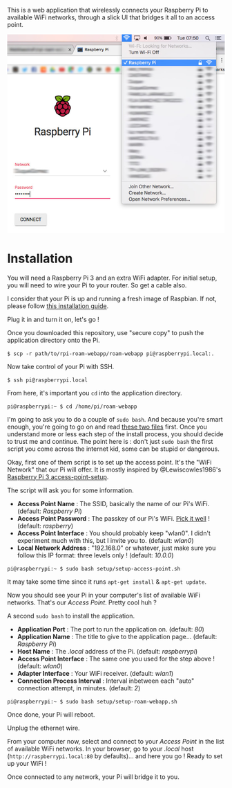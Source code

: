 This is a web application that wirelessly connects your Raspberry Pi to available WiFi networks, through a slick UI that bridges it all to an access point.

![Screenshot](screenshot.jpg)

# Installation

You will need a Raspberry Pi 3 and an extra WiFi adapter. For initial setup, you will need to wire your Pi to your router. So get a cable also.

I consider that your Pi is up and running a fresh image of Raspbian. If not, please follow [this installation guide](https://www.raspberrypi.org/documentation/installation/installing-images/README.md).

Plug it in and turn it on, let's go !

Once you downloaded this repository, use "secure copy" to push the application directory onto the Pi.
```
$ scp -r path/to/rpi-roam-webapp/roam-webapp pi@raspberrypi.local:.
```

Now take control of your Pi with SSH.
```
$ ssh pi@raspberrypi.local
```

From here, it's important you `cd` into the application directory.
```
pi@raspberrypi:~ $ cd /home/pi/roam-webapp
```

I'm going to ask you to do a couple of `sudo bash`. And because you're smart enough, you're going to go on and read [these two files](https://github.com/WebMaestroFr/rpi-roam-webapp/tree/master/roam-webapp/setup) first. Once you understand more or less each step of the install process, you should decide to trust me and continue. The point here is : don't just `sudo bash` the first script you come across the internet kid, some can be stupid or dangerous.

Okay, first one of them script is to set up the access point. It's the "WiFi Network" that our Pi will offer. It is mostly inspired by @Lewiscowles1986's [Raspberry Pi 3 access-point-setup](https://gist.github.com/Lewiscowles1986/fecd4de0b45b2029c390).

The script will ask you for some information.
- **Access Point Name** : The SSID, basically the name of our Pi's WiFi. (default: *Raspberry Pi*)
- **Access Point Password** : The passkey of our Pi's WiFi. [Pick it well](https://strongpasswordgenerator.com/) ! (default: *raspberry*)
- **Access Point Interface** : You should probably keep "wlan0". I didn't experiment much with this, but I invite you to. (default: *wlan0*)
- **Local Network Address** : "192.168.0" or whatever, just make sure you follow this IP format: three levels only ! (default: *10.0.0*)

```
pi@raspberrypi:~ $ sudo bash setup/setup-access-point.sh
```
It may take some time since it runs `apt-get install` & `apt-get update`.

Now you should see your Pi in your computer's list of available WiFi networks. That's our *Access Point*. Pretty cool huh ?

A second `sudo bash` to install the application.
- **Application Port** : The port to run the application on. (default: *80*)
- **Application Name** : The title to give to the application page... (default: *Raspberry Pi*)
- **Host Name** : The *.local* address of the Pi. (default: *raspberrypi*)
- **Access Point Interface** : The same one you used for the step above ! (default: *wlan0*)
- **Adapter Interface** : Your WiFi receiver. (default: *wlan1*)
- **Connection Process Interval** : Interval inbetween each "auto" connection attempt, in minutes. (default: *2*)

```
pi@raspberrypi:~ $ sudo bash setup/setup-roam-webapp.sh
```

Once done, your Pi will reboot.

Unplug the ethernet wire.

From your computer now, select and connect to your *Access Point* in the list of available WiFi networks. In your browser, go to your *.local* host (`http://raspberrypi.local:80` by defaults)... and here you go ! Ready to set up your WiFi !

Once connected to any network, your Pi will bridge it to you.
